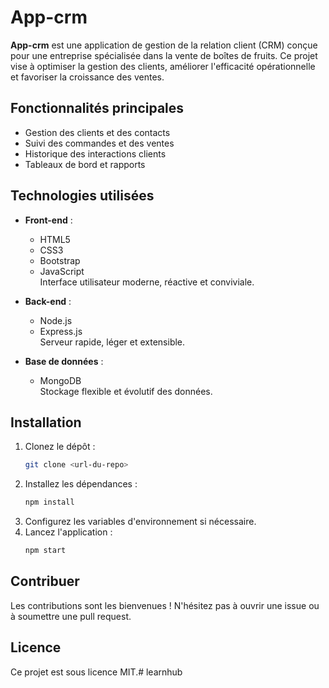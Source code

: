 # App-crm

**App-crm** est une application de gestion de la relation client (CRM) conçue pour une entreprise spécialisée dans la vente de boîtes de fruits. Ce projet vise à optimiser la gestion des clients, améliorer l'efficacité opérationnelle et favoriser la croissance des ventes.

## Fonctionnalités principales

- Gestion des clients et des contacts
- Suivi des commandes et des ventes
- Historique des interactions clients
- Tableaux de bord et rapports

## Technologies utilisées

- **Front-end** :  
    - HTML5  
    - CSS3  
    - Bootstrap  
    - JavaScript  
    Interface utilisateur moderne, réactive et conviviale.

- **Back-end** :  
    - Node.js  
    - Express.js  
    Serveur rapide, léger et extensible.

- **Base de données** :  
    - MongoDB  
    Stockage flexible et évolutif des données.

## Installation

1. Clonez le dépôt :
     ```bash
     git clone <url-du-repo>
     ```
2. Installez les dépendances :
     ```bash
     npm install
     ```
3. Configurez les variables d'environnement si nécessaire.
4. Lancez l'application :
     ```bash
     npm start
     ```

## Contribuer

Les contributions sont les bienvenues ! N'hésitez pas à ouvrir une issue ou à soumettre une pull request.

## Licence

Ce projet est sous licence MIT.# learnhub
